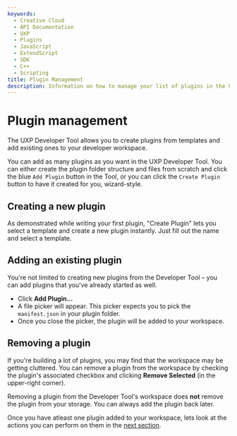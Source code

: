 ```yaml
---
keywords:
  - Creative Cloud
  - API Documentation
  - UXP
  - Plugins
  - JavaScript
  - ExtendScript
  - SDK
  - C++
  - Scripting
title: Plugin Management
description: Information on how to manage your list of plugins in the UXP Developer Tool.
---
```


# Plugin management

The UXP Developer Tool allows you to create plugins from templates and add existing ones to your developer workspace.

You can add as many plugins as you want in the UXP Developer Tool. You can either create the plugin folder structure and files from scratch and click the blue `Add Plugin` button in the Tool, or you can click the `Create Plugin` button to have it created for you, wizard-style. 

## Creating a new plugin

As demonstrated while writing your first plugin, "Create Plugin" lets you select a template and create a new plugin instantly. Just fill out the name and select a template.

## Adding an existing plugin

You're not limited to creating new plugins from the Developer Tool – you can add plugins that you've already started as well.

* Click **Add Plugin...**
* A file picker will appear. This picker expects you to pick the `manifest.json` in your plugin folder.
* Once you close the picker, the plugin will be added to your workspace.

## Removing a plugin

If you're building a lot of plugins, you may find that the workspace may be getting cluttered. You can remove a plugin from the workspace by checking the plugin's associated checkbox and clicking **Remove Selected** (in the upper-right corner). 

<InlineAlert variant="info" slots="text"/>

Removing a plugin from the Developer Tool's workspace does **not** remove the plugin from your storage. You can always add the plugin back later.


Once you have atleast one plugin added to your workspace, lets look at the actions you can perform on them in the [next section](./plugin-workflows).

 